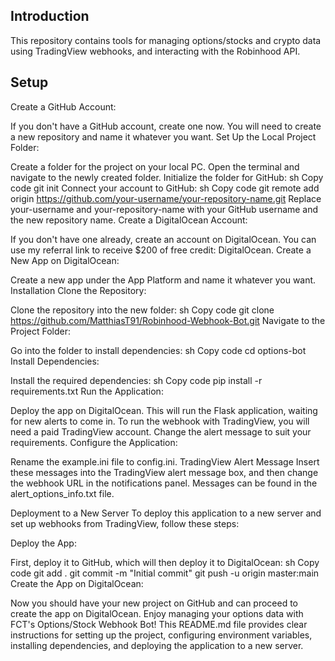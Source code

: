 Introduction
---------------
This repository contains tools for managing options/stocks and crypto data using TradingView webhooks, and interacting with the Robinhood API.

Setup
--------------
Create a GitHub Account:

If you don't have a GitHub account, create one now.
You will need to create a new repository and name it whatever you want.
Set Up the Local Project Folder:

Create a folder for the project on your local PC.
Open the terminal and navigate to the newly created folder.
Initialize the folder for GitHub:
sh
Copy code
git init
Connect your account to GitHub:
sh
Copy code
git remote add origin https://github.com/your-username/your-repository-name.git
Replace your-username and your-repository-name with your GitHub username and the new repository name.
Create a DigitalOcean Account:

If you don't have one already, create an account on DigitalOcean. You can use my referral link to receive $200 of free credit: DigitalOcean.
Create a New App on DigitalOcean:

Create a new app under the App Platform and name it whatever you want.
Installation
Clone the Repository:

Clone the repository into the new folder:
sh
Copy code
git clone https://github.com/MatthiasT91/Robinhood-Webhook-Bot.git
Navigate to the Project Folder:

Go into the folder to install dependencies:
sh
Copy code
cd options-bot
Install Dependencies:

Install the required dependencies:
sh
Copy code
pip install -r requirements.txt
Run the Application:

Deploy the app on DigitalOcean. This will run the Flask application, waiting for new alerts to come in.
To run the webhook with TradingView, you will need a paid TradingView account. Change the alert message to suit your requirements.
Configure the Application:

Rename the example.ini file to config.ini.
TradingView Alert Message
Insert these messages into the TradingView alert message box, and then change the webhook URL in the notifications panel. Messages can be found in the alert_options_info.txt file.

Deployment to a New Server
To deploy this application to a new server and set up webhooks from TradingView, follow these steps:

Deploy the App:

First, deploy it to GitHub, which will then deploy it to DigitalOcean:
sh
Copy code
git add .
git commit -m "Initial commit"
git push -u origin master:main
Create the App on DigitalOcean:

Now you should have your new project on GitHub and can proceed to create the app on DigitalOcean.
Enjoy managing your options data with FCT's Options/Stock Webhook Bot! This README.md file provides clear instructions for setting up the project, configuring environment variables, installing dependencies, and deploying the application to a new server.
